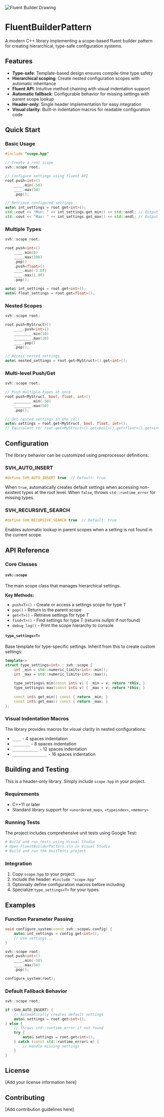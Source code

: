 ![Fluent Builder Drawing](images/Drawings.svg)

# FluentBuilderPattern

A modern C++ library implementing a scope-based fluent builder pattern for creating hierarchical, type-safe configuration systems.

## Features

- **Type-safe**: Template-based design ensures compile-time type safety
- **Hierarchical scoping**: Create nested configuration scopes with automatic inheritance
- **Fluent API**: Intuitive method chaining with visual indentation support
- **Automatic fallback**: Configurable behavior for missing settings with parent scope lookup
- **Header-only**: Single header implementation for easy integration
- **Visual clarity**: Built-in indentation macros for readable configuration code

## Quick Start

### Basic Usage

```cpp
#include "scope.hpp"

// Create a root scope
svh::scope root;

// Configure settings using fluent API
root.push<int>()
    ____.min(-50)
    ____.max(50)
    .pop();

// Retrieve configured settings
auto& int_settings = root.get<int>();
std::cout << "Min: " << int_settings.get_min() << std::endl; // Output: Min: -50
std::cout << "Max: " << int_settings.get_max() << std::endl; // Output: Max: 50
```

### Multiple Types

```cpp
svh::scope root;

root.push<int>()
    ____.min(0)
    ____.max(100)
    .pop()
    .push<float>()
    ____.min(-1.0f)
    ____.max(1.0f)
    .pop();

auto& int_settings = root.get<int>();
auto& float_settings = root.get<float>();
```

### Nested Scopes

```cpp
svh::scope root;

root.push<MyStruct>()
    ____.push<int>()
    ________.min(10)
    ________.max(20)
    ____.pop()
    .pop();

// Access nested settings
auto& nested_settings = root.get<MyStruct>().get<int>();
```

### Multi-level Push/Get

```cpp
svh::scope root;

// Push multiple types at once
root.push<MyStruct, bool, float, int>()
    ________.min(-50)
    ________.max(50)
    .pop();

// Get nested settings in one call
auto& settings = root.get<MyStruct, bool, float, int>();
// Equivalent to: root.get<MyStruct>().get<bool>().get<float>().get<int>()
```

## Configuration

The library behavior can be customized using preprocessor definitions:

### SVH_AUTO_INSERT
```cpp
#define SVH_AUTO_INSERT true  // Default: true
```
When `true`, automatically creates default settings when accessing non-existent types at the root level.
When `false`, throws `std::runtime_error` for missing types.

### SVH_RECURSIVE_SEARCH  
```cpp
#define SVH_RECURSIVE_SEARCH true  // Default: true
```
Enables automatic lookup in parent scopes when a setting is not found in the current scope.

## API Reference

### Core Classes

#### `svh::scope`
The main scope class that manages hierarchical settings.

**Key Methods:**
- `push<T>()` - Create or access a settings scope for type T
- `pop()` - Return to the parent scope
- `get<T>()` - Retrieve settings for type T
- `find<T>()` - Find settings for type T (returns nullptr if not found)
- `debug_log()` - Print the scope hierarchy to console

#### `type_settings<T>`
Base template for type-specific settings. Inherit from this to create custom settings:

```cpp
template<>
struct type_settings<int> : svh::scope {
    int _min = std::numeric_limits<int>::min();
    int _max = std::numeric_limits<int>::max();
    
    type_settings& min(const int& v) { _min = v; return *this; }
    type_settings& max(const int& v) { _max = v; return *this; }
    
    const int& get_min() const { return _min; }
    const int& get_max() const { return _max; }
};
```

### Visual Indentation Macros

The library provides macros for visual clarity in nested configurations:

- `____` - 4 spaces indentation
- `________` - 8 spaces indentation  
- `____________` - 12 spaces indentation
- `________________` - 16 spaces indentation

## Building and Testing

This is a header-only library. Simply include `scope.hpp` in your project.

### Requirements
- C++11 or later
- Standard library support for `<unordered_map>`, `<typeindex>`, `<memory>`

### Running Tests

The project includes comprehensive unit tests using Google Test:

```bash
# Build and run tests using Visual Studio
# Open FluentBuilderPattern.sln in Visual Studio
# Build and run the UnitTests project
```

### Integration

1. Copy `scope.hpp` to your project
2. Include the header: `#include "scope.hpp"`
3. Optionally define configuration macros before including
4. Specialize `type_settings<T>` for your types

## Examples

### Function Parameter Passing

```cpp
void configure_system(const svh::scope& config) {
    auto& int_settings = config.get<int>();
    // Use settings...
}

svh::scope root;
root.push<int>()
    ____.min(-50)
    ____.max(50)
    .pop();

configure_system(root);
```

### Default Fallback Behavior

```cpp
svh::scope root;

if (SVH_AUTO_INSERT) {
    // Automatically creates default settings
    auto& settings = root.get<int>();
} else {
    // Throws std::runtime_error if not found
    try {
        auto& settings = root.get<int>();
    } catch (const std::runtime_error& e) {
        // Handle missing settings
    }
}
```

## License

[Add your license information here]

## Contributing

[Add contribution guidelines here]
